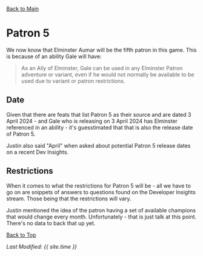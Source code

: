 [Back to Main](index.md)

# Patron 5

We now know that Elminster Aumar will be the fifth patron in this game. This is because of an ability Gale will have:  
> As an Ally of Elminster, Gale can be used in any Elminster Patron adventure or variant, even if he would not normally be available to be used due to variant or patron restrictions.

## Date

Given that there are feats that list Patron 5 as their source and are dated 3 April 2024 - and Gale who is releasing on 3 April 2024 has Elminster referenced in an ability - it's guesstimated that that is also the release date of Patron 5.

Justin also said "April" when asked about potential Patron 5 release dates on a recent Dev Insights.

## Restrictions

When it comes to what the restrictions for Patron 5 will be - all we have to go on are snippets of answers to questions found on the Developer Insights stream. Those being that the restrictions will vary.

Justin mentioned the idea of the patron having a set of available champions that would change every month. Unfortunately - that is just talk at this point. There's no data to back that up yet.

[Back to Top](#top)

*Last Modified: {{ site.time }}*